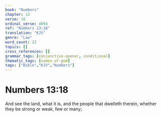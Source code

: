 ```yaml
---
book: "Numbers"
chapter: 13
verse: 18
ordinal_verse: 4094
ref: "Numbers 13:18"
translation: "KJV"
genre: "Law"
word_count: 22
topics: []
cross_references: []
grammar_tags: [conjunctive-opener, conditional]
thematic_tags: [names-of-god]
tags: ["Bible","KJV","Numbers"]
---
```


# Numbers 13:18

And see the land, what it is, and the people that dwelleth therein, whether they be strong or weak, few or many;
